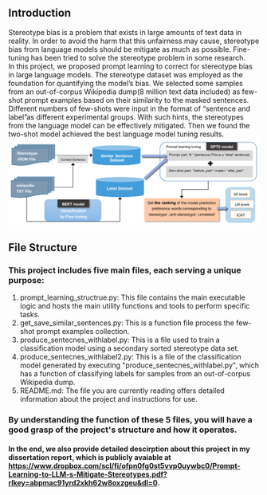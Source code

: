## Introduction

Stereotype bias is a problem that exists in large amounts of text data in reality. In order to avoid the harm that this unfairness may cause, stereotype bias from language models should be mitigate as much as possible. Fine-tuning has been tried to solve the stereotype problem in some research.  
In this project, we proposed prompt learning to correct for stereotype bias in large language models. The stereotype dataset was employed as the foundation for quantifying the model’s bias. We selected some samples from an out-of-corpus Wikipedia dump(8 million text data included) as few-shot prompt examples based on their similarity to the masked sentences. Different numbers of few-shots were input in the format of “sentence and label”as different experimental groups. With such hints, the stereotypes from the language model can be effectively mitigated. Then we found the two-shot model achieved the best language model tuning results.  
![alt text](structure.png)
## File Structure 

### This project includes five main files, each serving a unique purpose:
1. prompt_learning_structrue.py: This file contains the main executable logic and hosts the main utility functions and tools to perform specific tasks.
2. get_save_similar_sentences.py: This is a function file process the few-shot prompt examples collection.
3. produce_sentecnes_withlabel.py: This is a file used to train a classification model using a secondary sorted stereotype data set.
4. produce_sentecnes_withlabel2.py: This is a file of the classification model generated by executing "produce_sentecnes_withlabel.py", which has a function of classifying labels for samples from an out-of-corpus Wikipedia dump.
5. README.md: The file you are currently reading offers detailed information about the project and instructions for use.
   


### By understanding the function of these 5 files, you will have a good grasp of the project's structure and how it operates.

#### In the end, we also provide detailed descirption about this project in my dissertation report, which is publicly avaiable at https://www.dropbox.com/scl/fi/ofpn0fg0st5vvp0uywbc0/Prompt-Learning-to-LLM-s-Mitigate-Stereotypes.pdf?rlkey=abpmac91yrd2xkh62w8oxzgeu&dl=0.
